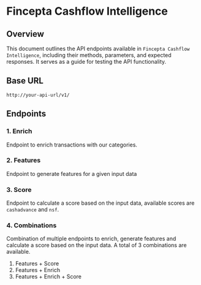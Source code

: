 # **Fincepta Cashflow Intelligence**

## Overview
This document outlines the API endpoints available in `Fincepta Cashflow Intelligence`, including their methods, parameters, and expected responses. It serves as a guide for testing the API functionality.

## Base URL
```
http://your-api-url/v1/
```

## Endpoints

### 1. Enrich

Endpoint to enrich transactions with our categories.

### 2. Features

Endpoint to generate features for a given input data

### 3. Score

Endpoint to calculate a score based on the input data, available scores are `cashadvance` and `nsf`.

### 4. Combinations

Combination of multiple endpoints to enrich, generate features and calculate a score based on the input data. A total of 3 combinations are available.

1. Features + Score
2. Features + Enrich
3. Features + Enrich + Score
